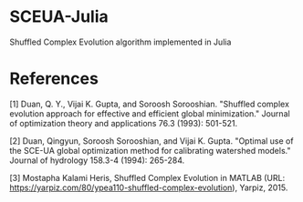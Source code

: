 # SCEUA-Julia
Shuffled Complex Evolution algorithm implemented in Julia

# References
[1] Duan, Q. Y., Vijai K. Gupta, and Soroosh Sorooshian. "Shuffled complex evolution approach for effective and efficient global minimization." Journal of optimization theory and applications 76.3 (1993): 501-521.

[2] Duan, Qingyun, Soroosh Sorooshian, and Vijai K. Gupta. "Optimal use of the SCE-UA global optimization method for calibrating watershed models." Journal of hydrology 158.3-4 (1994): 265-284.

[3] Mostapha Kalami Heris, Shuffled Complex Evolution in MATLAB (URL: https://yarpiz.com/80/ypea110-shuffled-complex-evolution), Yarpiz, 2015.
